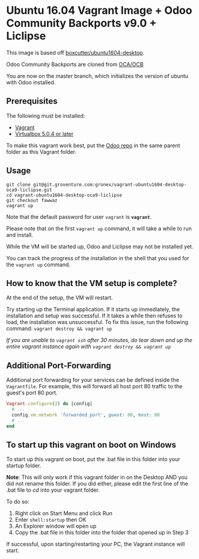 # Ubuntu 16.04 Vagrant Image + Odoo Community Backports v9.0 + Liclipse

This image is based off [boxcutter/ubuntu1604-desktop](https://atlas.hashicorp.com/box-cutter/boxes/ubuntu1604-desktop).

Odoo Community Backports are cloned from [OCA/OCB](https://github.com/oca/ocb)

You are now on the master branch, which initializes the version of ubuntu
with Odoo installed.

## Prerequisites

The following must be installed:

+ [Vagrant](https://www.vagrantup.com/)
+ [Virtualbox 5.0.4 or later](https://www.virtualbox.org/)

To make this vagrant work best, put the [Odoo repo](https://www.virtualbox.org/)
in the same parent folder as this Vagrant folder.

## Usage

```shell
git clone git@git.groventure.com:gronex/vagrant-ubuntu1604-desktop-oca9-liclipse.git
cd vagrant-ubuntu1604-desktop-oca9-liclipse
git checkout fawwaz
vagrant up
```

Note that the default password for user `vagrant` is **`vagrant`**.

Please note that on the first `vagrant up` command, it will take a while to run
and install.

While the VM will be started up, Odoo and Liclipse may not be installed yet.

You can track the progress of the installation in the shell that you used for
the `vagrant up` command.

## How to know that the VM setup is complete?

At the end of the setup, the VM will restart.

Try starting up the Terminal application. If it starts up immediately, the
installation and setup was successful. If it takes a while then refuses to load,
the installation was unsuccessful. To fix this issue, run the following
command: `vagrant destroy && vagrant up`

*If you are unable to `vagrant ssh` after 30 minutes, do tear down and up the 
entire vagrant instance again with `vagrant destroy && vagrant up`*

## Additional Port-Forwarding

Additional port forwarding for your services can be defined inside the
`Vagrantfile`. For example, this will forward all host port 80 traffic
to the guest's port 80 port.

```ruby
Vagrant.configure(2) do |config|
  # ...
  config.vm.network 'forwarded_port', guest: 80, host: 80
  # ...
end
```

## To start up this vagrant on boot on Windows

To start up this vagrant on boot, put the .bat file in this folder into your
startup folder.

**Note**: This will only work if this vagrant folder in on the Desktop AND you
did not rename this folder. If you did either, please edit the first line of the
.bat file to *cd* into your vagrant folder.

To do so:

1. Right click on Start Menu and click Run
2. Enter `shell:startup` then OK
3. An Explorer window will open up
4. Copy the .bat file in this folder into the folder that opened up in Step 3

If successful, upon starting/restarting your PC, the Vagrant instance will start.
